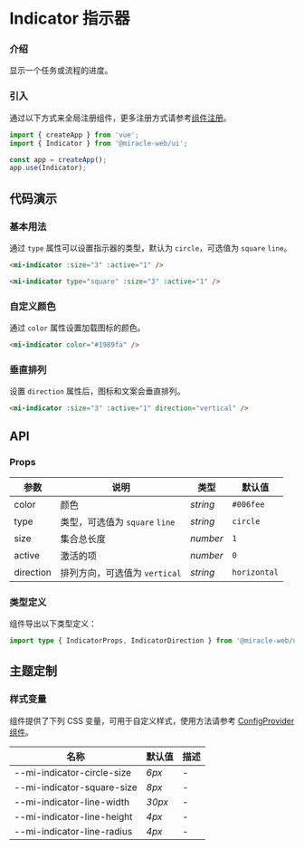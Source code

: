 # Indicator 指示器

### 介绍

显示一个任务或流程的进度。

### 引入

通过以下方式来全局注册组件，更多注册方式请参考[组件注册](#/zh-CN/advanced-usage#zu-jian-zhu-ce)。

```js
import { createApp } from 'vue';
import { Indicator } from '@miracle-web/ui';

const app = createApp();
app.use(Indicator);
```

## 代码演示

### 基本用法

通过 `type` 属性可以设置指示器的类型，默认为 `circle`，可选值为 `square` `line`。

```html
<mi-indicator :size="3" :active="1" />

<mi-indicator type="square" :size="3" :active="1" />
```

### 自定义颜色

通过 `color` 属性设置加载图标的颜色。

```html
<mi-indicator color="#1989fa" />
```

### 垂直排列

设置 `direction` 属性后，图标和文案会垂直排列。

```html
<mi-indicator :size="3" :active="1" direction="vertical" />
```

## API

### Props

| 参数      | 说明                           | 类型     | 默认值       |
| --------- | ------------------------------ | -------- | ------------ |
| color     | 颜色                           | _string_ | `#006fee`    |
| type      | 类型，可选值为 `square` `line` | _string_ | `circle`     |
| size      | 集合总长度                     | _number_ | `1`          |
| active    | 激活的项                       | _number_ | `0`          |
| direction | 排列方向，可选值为 `vertical`  | _string_ | `horizontal` |

### 类型定义

组件导出以下类型定义：

```ts
import type { IndicatorProps, IndicatorDirection } from '@miracle-web/ui';
```

## 主题定制

### 样式变量

组件提供了下列 CSS 变量，可用于自定义样式，使用方法请参考 [ConfigProvider 组件](#/zh-CN/config-provider)。

| 名称                       | 默认值 | 描述 |
| -------------------------- | ------ | ---- |
| --mi-indicator-circle-size | _6px_  | -    |
| --mi-indicator-square-size | _8px_  | -    |
| --mi-indicator-line-width  | _30px_ | -    |
| --mi-indicator-line-height | _4px_  | -    |
| --mi-indicator-line-radius | _4px_  | -    |
